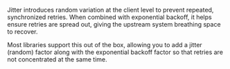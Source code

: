 Jitter introduces random variation at the client level to prevent repeated, synchronized retries. When combined with exponential backoff, it helps ensure retries are spread out, giving the upstream system breathing space to recover.

Most libraries support this out of the box, allowing you to add a jitter (random) factor along with
the exponential backoff factor so that retries are not concentrated at the same time.